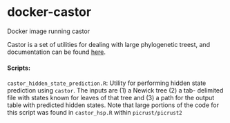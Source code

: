# docker-castor
Docker image running castor

Castor is a set of utilities for dealing with large phylogenetic
treest, and documentation can be found 
[here](https://cran.r-project.org/web/packages/castor/castor.pdf).

#### Scripts:

`castor_hidden_state_prediction.R`: Utility for performing hidden state
prediction using `castor`. The inputs are (1) a Newick tree (2) a tab-
delimited file with states known for leaves of that tree and (3) a path
for the output table with predicted hidden states. Note that large portions
of the code for this script was found in `castor_hsp.R` within `picrust/picrust2` 
